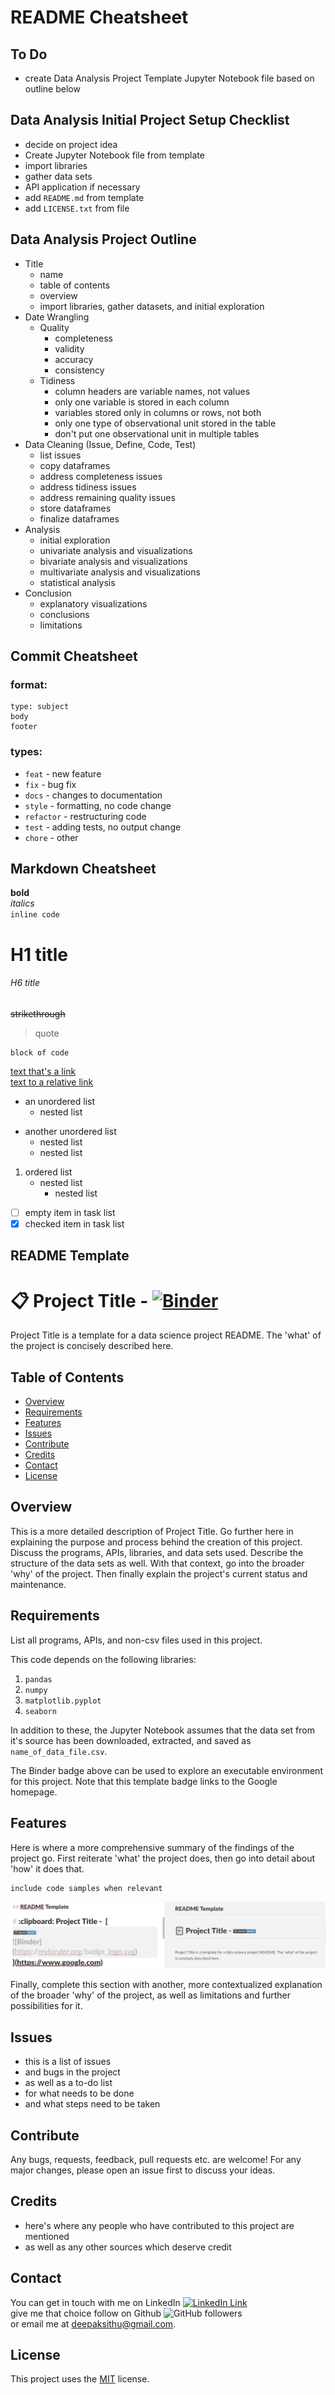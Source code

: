 # README Cheatsheet
## To Do
- create Data Analysis Project Template Jupyter Notebook file based on outline below

## Data Analysis Initial Project Setup Checklist
- decide on project idea
- Create Jupyter Notebook file from template
- import libraries
- gather data sets
- API application if necessary
- add `README.md` from template
- add `LICENSE.txt` from file


## Data Analysis Project Outline
- Title
	- name
	- table of contents
	- overview
	- import libraries, gather datasets, and initial exploration
- Date Wrangling
	- Quality
		- completeness
		- validity
		- accuracy
		- consistency
	- Tidiness
		- column headers are variable names, not values
		- only one variable is stored in each column
		- variables stored only in columns or rows, not both
		- only one type of observational unit stored in the table
		- don't put one observational unit in multiple tables
- Data Cleaning (Issue, Define, Code, Test)
	- list issues
	- copy dataframes
	- address completeness issues
	- address tidiness issues
	- address remaining quality issues
	- store dataframes
	- finalize dataframes
- Analysis
	- initial exploration
	- univariate analysis and visualizations
	- bivariate analysis and visualizations
	- multivariate analysis and visualizations
	- statistical analysis
- Conclusion
	- explanatory visualizations
	- conclusions
	- limitations

## Commit Cheatsheet
### format:
```
type: subject
body
footer
```

### types:
- `feat` - new feature <br>
- `fix` - bug fix <br>
- `docs` - changes to documentation <br>
- `style` - formatting, no code change <br>
- `refactor` - restructuring code <br>
- `test` - adding tests, no output change <br>
- `chore` - other <br>

## Markdown Cheatsheet
**bold** <br>
_italics_ <br>
`inline code` <br>
# H1 title
###### H6 title
~~strikethrough~~
>quote
```
block of code
```
[text that's a link](https://www.google.com/) <br>
[text to a relative link](/LICENSE.txt)
- an unordered list
  - nested list
* another unordered list
  - nested list
  * nested list
1. ordered list
   - nested list
     - nested list

- [ ] empty item in task list <br>
- [x] checked item in task list

## README Template

# :clipboard: Project Title -  [![Binder](https://mybinder.org/badge_logo.svg)](https://www.google.com)
Project Title is a template for a data science project README. The 'what' of the project is concisely described here. 

## Table of Contents
- [Overview](#overview)
- [Requirements](#requirements) 
- [Features](#features)
- [Issues](#issues) 
- [Contribute](#contribute) 
- [Credits](#credits)
- [Contact](#contact)
- [License](#license)


## Overview
This is a more detailed description of Project Title. Go further here in explaining the purpose and process behind the creation of this project. Discuss the programs, APIs, libraries, and data sets used. Describe the structure of the data sets as well. With that context, go into the broader 'why' of the project. Then finally explain the project's current status and maintenance. 

## Requirements
List all programs, APIs, and non-csv files used in this project.

This code depends on the following libraries:
1. `pandas`
2. `numpy`
3. `matplotlib.pyplot`
4. `seaborn`

In addition to these, the Jupyter Notebook assumes that the data set from it's source has been downloaded, extracted, and saved as `name_of_data_file.csv`.

The Binder badge above can be used to explore an executable environment for this project. Note that this template badge links to the Google homepage.
## Features
Here is where a more comprehensive summary of the findings of the project go. First reiterate 'what' the project does, then go into detail about 'how' it does that.
```
include code samples when relevant
```
![alt_text](/Annotation105829.png?raw=true "and images/screenshots")

Finally, complete this section with another, more contextualized explanation of the broader 'why' of the project, as well as limitations and further possibilities for it.

## Issues

- this is a list of issues
- and bugs in the project
- as well as a to-do list
- for what needs to be done
- and what steps need to be taken

## Contribute
Any bugs, requests, feedback, pull requests etc. are welcome! For any major changes, please open an issue first to discuss your ideas.

## Credits
- here's where any people who have contributed to this project are mentioned
- as well as any other sources which deserve credit

## Contact
You can get in touch with me on LinkedIn [![LinkedIn Link](https://img.shields.io/badge/Connect-deepaksithu-blue.svg?logo=linkedin&longCache=true&style=social&label=Connect
)](https://www.linkedin.com/in/deepaksithu) <br>
give me that choice follow on Github      ![GitHub followers](https://img.shields.io/github/followers/deepaksithu?style=social)<br>
or email me at deepaksithu@gmail.com.

## License
This project uses the [MIT](https://choosealicense.com/licenses/mit/) license. 
